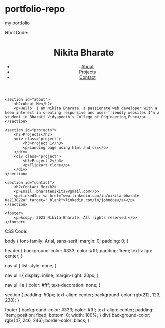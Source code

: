 # portfolio-repo
my portfolio

Html Code:

<!DOCTYPE html>
<html lang="en">

<head>
    <meta charset="UTF-8">
    <meta name="viewport" content="width=device-width, initial-scale=1.0">
    <link rel="stylesheet" href="portfolio.css">
    <title>My Portfolio</title>
</head>

<body>
    <header>
        <h1>Nikita Bharate</h1>
        <nav>
            <ul>
                <li><a href="#about">About</a></li>
                <li><a href="#projects">Projects</a></li>
                <li><a href="#contact">Contact</a></li>
            </ul>
        </nav>
    </header>

    <section id="about">
        <h2>About Me</h2>
        <p>Hello! I am Nikita Bharate, a passionate web developer with a keen interest in creating responsive and user-friendly websites.I'm a student in Bharati Vidyapeeth's College of Engineering,Pune</p>
    </section>

    <section id="projects">
        <h2>Projects</h2>
        <div class="project">
            <h3>Project 1</h3>
            <p>Landing page using html and css</p>
        </div>
        <div class="project">
            <h3>Project 2</h3>
            <p>Flipkart clone</p>
        </div>
    </section>

    <section id="contact">
        <h2>Contact Me</h2>
        <p>Email: bharatenikita7@gmail.com</p>
        <p>LinkedIn: <a href="www.linkedin.com/in/nikita-bharate-0a213822a" target="_blank">linkedin.com/in/johndoe</a></p>
    </section>

    <footer>
        <p>&copy; 2023 Nikita Bharate. All rights reserved.</p>
    </footer>
</body>

</html>


CSS Code:

body {
      font-family: Arial, sans-serif;
      margin: 0;
      padding: 0;
  }
  
  header {
      background-color: #333;
      color: #fff;
      padding: 1rem;
      text-align: center;
  }
  
  nav ul {
      list-style: none;
  }
  
  nav ul li {
      display: inline;
      margin-right: 20px;
  }
  
  nav ul li a {
      color: #fff;
      text-decoration: none;
  }
  
  section {
      padding: 50px;
      text-align: center;
      background-color: rgb(212, 123, 230);
  }
  
  footer {
      background-color: #333;
      color: #fff;
      text-align: center;
      padding: 1rem;
      position: fixed;
      bottom: 0;
      width: 100%;
  }
div{
      background-color: rgb(147, 246, 246);
      border-color: black;
}
  
